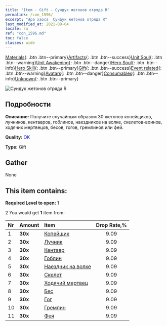 ```yaml
---
title: "Item - Gift - Сундук жетонов отряда R"
permalink: /con_1596/
excerpt: "Эра хаоса  Сундук жетонов отряда R"
last_modified_at: 2021-08-04
locale: ru
ref: "con_1596.md"
toc: false
classes: wide
---
```

 [Materials](/ItemsRU/){: .btn .btn--primary}[Artifacts](/ItemsRU/Artifacts/){: .btn .btn--success}[Unit Soul](/ItemsRU/UnitSoul/){: .btn .btn--warning}[Unit Awakening](/ItemsRU/UnitAwakening/){: .btn .btn--danger}[Hero Soul](/ItemsRU/HeroSoul/){: .btn .btn--info}[Hero Skill](/ItemsRU/HeroSkill/){: .btn .btn--primary}[Gift](/ItemsRU/Gift/){: .btn .btn--success}[Event related](/ItemsRU/Events/){: .btn .btn--warning}[Avatars](/ItemsRU/Avatars/){: .btn .btn--danger}[Consumables](/ItemsRU/Consumables/){: .btn .btn--info}[Unknown](/ItemsRU/Unknown/){: .btn .btn--primary}

 ![Сундук жетонов отряда R](/images/t/i_907208.png)

## Подробности
 **Описание:** Получите случайным образом 30 жетонов копейщиков, лучников, кентавров, гоблинов, наездников на волке, скелетов-воинов, ходячих мертвецов, бесов, гогов, гремлинов или фей.

 **Quality:** <span style="color: #0000CD">OK</span>

 **Type:** Gift

## Gather

  None

## This item contains:

 **Required Level to open:** 1

 2 You would get **1** item  from:

  | Nr | Amount |     Item    | Drop Rate,% |
  |:---|:-------|:------------|:---------:|
  | 1 |  **30x** | [Копейщик](/ItemsRU/unt_190/) | 9.09 | 
  | 2 |  **30x** | [Лучник](/ItemsRU/unt_191/) | 9.09 | 
  | 3 |  **30x** | [Кентавр](/ItemsRU/unt_199/) | 9.09 | 
  | 4 |  **30x** | [Гоблин](/ItemsRU/unt_217/) | 9.09 | 
  | 5 |  **30x** | [Наездник на волке](/ItemsRU/unt_218/) | 9.09 | 
  | 6 |  **30x** | [Скелет](/ItemsRU/unt_208/) | 9.09 | 
  | 7 |  **30x** | [Ходячий мертвец](/ItemsRU/unt_209/) | 9.09 | 
  | 8 |  **30x** | [Бес](/ItemsRU/unt_226/) | 9.09 | 
  | 9 |  **30x** | [Гог](/ItemsRU/unt_227/) | 9.09 | 
  | 10 |  **30x** | [Гремлин](/ItemsRU/unt_235/) | 9.09 | 
  | 11 |  **30x** | [Фея](/ItemsRU/unt_262/) | 9.09 | 
